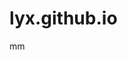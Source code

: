 # lyx.github.io
<a href="https://github.com/zheshiliuyixiaoa/zheshiliuyixiaoa.github.io/blob/master/day05.%E5%88%98%E4%B8%80%E9%AA%81/html/03.%E5%8D%A7%E9%BE%99%E6%8E%A7%E8%82%A1.html"></a> 
mm
